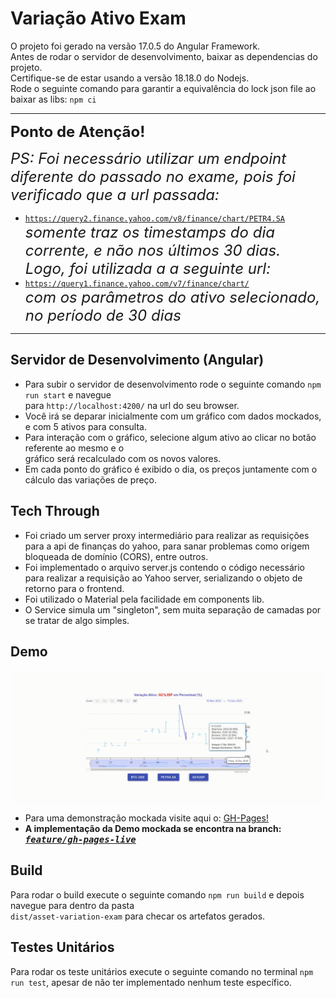 # Variação Ativo Exam

O projeto foi gerado na versão 17.0.5 do Angular Framework.<br/>
Antes de rodar o servidor de desenvolvimento, baixar as dependencias do projeto.<br/>
Certifique-se de estar usando a versão 18.18.0 do Nodejs.<br/>
Rode o seguinte comando para garantir a equivalência do lock json file ao baixar as libs: `npm ci` <br> <hr>

<font size="5">**Ponto de Atenção!**</font>

<font size="5"> *PS: Foi necessário utilizar um endpoint diferente do passado no exame, pois foi verificado que a url passada:* </font>
- <code>https://query2.finance.yahoo.com/v8/finance/chart/PETR4.SA</code>  <br>
<font size="5"> *somente traz os timestamps do dia corrente, e não nos últimos 30 dias. <br> Logo, foi utilizada a a seguinte url:* </font>
- <code>https://query1.finance.yahoo.com/v7/finance/chart/</code>  <br>
<font size="5"> *com os parâmetros do ativo selecionado, no período de 30 dias* </font>
<hr>

## Servidor de Desenvolvimento (Angular)

+ Para subir o servidor de desenvolvimento rode o seguinte comando `npm run start` e navegue <br> para `http://localhost:4200/` na url do seu browser.<br>
+ Você irá se deparar inicialmente com um gráfico com dados mockados, e com 5 ativos para consulta. <br>
+ Para interação com o gráfico, selecione algum ativo ao clicar no botão referente ao mesmo e o <br >gráfico será recalculado com os novos valores.<br>
+ Em cada ponto do gráfico é exibido o dia, os preços juntamente com o cálculo das variações de preço.

## Tech Through 

+ Foi criado um server proxy intermediário para realizar as requisições para a api de finanças do yahoo, para sanar problemas como origem
bloqueada de domínio (CORS), entre outros. <br>
+ Foi implementado o arquivo server.js contendo o código necessário para realizar a requisição ao Yahoo server, serializando o objeto de retorno 
para o frontend. <br>
+ Foi utilizado o Material pela facilidade em components lib. <br>
+ O Service simula um "singleton", sem muita separação de camadas por se tratar de algo simples.

## Demo

<img src="src/assets/demo-asset-variation.gif" alt="Demo" width="750">

+ Para uma demonstração mockada visite aqui o: <a href="https://perolanegra.github.io/asset-variation-exam/" target="_blank">GH-Pages!<a> <br>
+ <strong>A implementação da Demo mockada se encontra na branch: <a href="https://github.com/Perolanegra/asset-variation-exam/tree/feature/gh-pages-live"><kbd>*feature/gh-pages-live*</kbd></a></strong>

## Build

Para rodar o build execute o seguinte comando `npm run build` e depois navegue para dentro da pasta <br/> `dist/asset-variation-exam` para checar os artefatos gerados.

## Testes Unitários

Para rodar os teste unitários execute o seguinte comando no terminal `npm run test`, apesar de não ter implementado nenhum teste específico.

